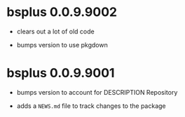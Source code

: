 # bsplus 0.0.9.9002

* clears out a lot of old code

* bumps version to use pkgdown

# bsplus 0.0.9.9001

* bumps version to account for DESCRIPTION Repository

* adds a `NEWS.md` file to track changes to the package



